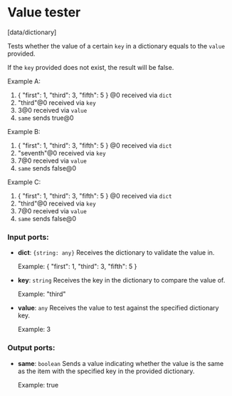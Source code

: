# Value tester

[data/dictionary]

Tests whether the value of  a certain `key` in a dictionary equals to the `value` provided.

If the `key` provided does not exist, the result will be false.

Example A:
1. { "first": 1, "third": 3, "fifth": 5 } @0 received via `dict`
2. "third"@0 received via `key`
3. 3@0 received via `value`
4. `same` sends true@0

Example B:
1. { "first": 1, "third": 3, "fifth": 5 } @0 received via `dict`
2. "seventh"@0 received via `key`
3. 7@0 received via `value`
4. `same` sends false@0

Example C:
1. { "first": 1, "third": 3, "fifth": 5 } @0 received via `dict`
2. "third"@0 received via `key`
3. 7@0 received via `value`
4. `same` sends false@0

### Input ports:

* __dict__: `{string: any}`
    Receives the dictionary to validate the value in.
    
    Example:
    { "first": 1, "third": 3, "fifth": 5 }



* __key__: `string`
    Receives the key in the dictionary to compare the value of.
    
    Example:
    "third"



* __value__: `any`
    Receives the value to test against the specified dictionary key.
    
    Example:
    3



### Output ports:

* __same__: `boolean`
    Sends a value indicating whether the value is the same as the item with the specified key in the provided dictionary.
    
    Example:
    true
    
    



